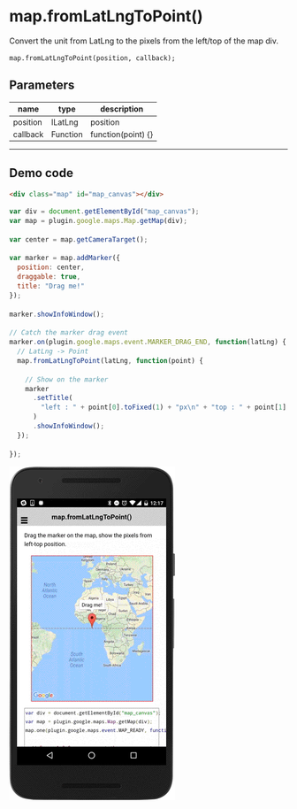 # map.fromLatLngToPoint()

Convert the unit from LatLng to the pixels from the left/top of the map div.

```
map.fromLatLngToPoint(position, callback);
```

## Parameters

name      | type      | description
----------|-----------|----------------------
position  | ILatLng   | position
callback  | Function  | function(point) {}
---------------------------------------------

## Demo code

```html
<div class="map" id="map_canvas"></div>
```

```js
var div = document.getElementById("map_canvas");
var map = plugin.google.maps.Map.getMap(div);

var center = map.getCameraTarget();

var marker = map.addMarker({
  position: center,
  draggable: true,
  title: "Drag me!"
});

marker.showInfoWindow();

// Catch the marker drag event
marker.on(plugin.google.maps.event.MARKER_DRAG_END, function(latLng) {
  // LatLng -> Point
  map.fromLatLngToPoint(latLng, function(point) {

    // Show on the marker
    marker
      .setTitle(
        "left : " + point[0].toFixed(1) + "px\n" + "top : " + point[1].toFixed(1) + "px"
      )
      .showInfoWindow();
  });

});
```

![](image.gif)
